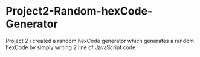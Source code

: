 # Project2-Random-hexCode-Generator

Project 2
i created a random hexCode generator which generates a random hexCode 
by simply writing 2 line of JavaScript code
